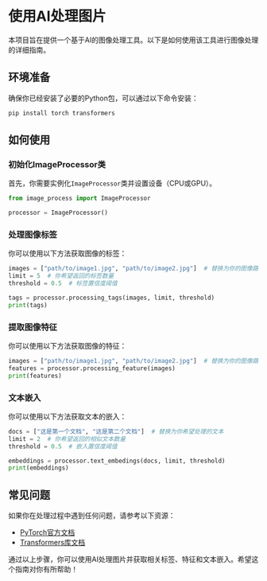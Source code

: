 # 使用AI处理图片

本项目旨在提供一个基于AI的图像处理工具。以下是如何使用该工具进行图像处理的详细指南。

## 环境准备

确保你已经安装了必要的Python包，可以通过以下命令安装：

```bash
pip install torch transformers
```

## 如何使用

### 初始化ImageProcessor类

首先，你需要实例化`ImageProcessor`类并设置设备（CPU或GPU）。

```python
from image_process import ImageProcessor

processor = ImageProcessor()
```

### 处理图像标签

你可以使用以下方法获取图像的标签：

```python
images = ["path/to/image1.jpg", "path/to/image2.jpg"]  # 替换为你的图像路径
limit = 5  # 你希望返回的标签数量
threshold = 0.5  # 标签置信度阈值

tags = processor.processing_tags(images, limit, threshold)
print(tags)
```

### 提取图像特征

你可以使用以下方法获取图像的特征：

```python
images = ["path/to/image1.jpg", "path/to/image2.jpg"]  # 替换为你的图像路径
features = processor.processing_feature(images)
print(features)
```

### 文本嵌入

你可以使用以下方法获取文本的嵌入：

```python
docs = ["这是第一个文档", "这是第二个文档"]  # 替换为你希望处理的文本
limit = 2  # 你希望返回的相似文本数量
threshold = 0.5  # 嵌入置信度阈值

embeddings = processor.text_embedings(docs, limit, threshold)
print(embeddings)
```

## 常见问题

如果你在处理过程中遇到任何问题，请参考以下资源：

- [PyTorch官方文档](https://pytorch.org/docs/)
- [Transformers库文档](https://huggingface.co/transformers/)

通过以上步骤，你可以使用AI处理图片并获取相关标签、特征和文本嵌入。希望这个指南对你有所帮助！
